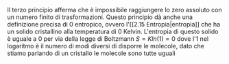 Il terzo principio afferma che è impossibile raggiungere lo zero assoluto con un numero finito di trasformazioni.
Questo principio dà anche una definizione precisa di 0 entropico, ovvero l'[[2.15 Entropia|entropia]] che ha un solido cristallino alla temperatura di 0 Kelvin. L'entropia di questo solido è uguale a 0 per via della legge di Boltzmann $S = K ln(1) = 0$ dove l'1 nel logaritmo è il numero di modi diversi di disporre le molecole, dato che stiamo parlando di un cristallo le molecole sono tutte uguali